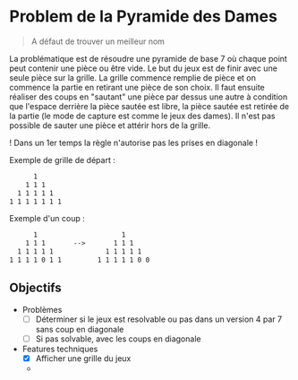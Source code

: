# Problem de la Pyramide des Dames

> A défaut de trouver un meilleur nom

La problématique est de résoudre une pyramide de base 7 où chaque point peut contenir une pièce ou être vide. Le but du jeux est de finir avec une seule pièce sur la grille. La grille commence remplie de pièce et on commence la partie en retirant une pièce de son choix. Il faut ensuite réaliser des coups en "sautant" une pièce par dessus une autre à condition que l'espace derrière la pièce sautée est libre, la pièce sautée est retirée de la partie (le mode de capture est comme le jeux des dames). Il n'est pas possible de sauter une pièce et attérir hors de la grille.

! Dans un 1er temps la règle n'autorise pas les prises en diagonale !

Exemple de grille de départ :

```txt
      1
    1 1 1
  1 1 1 1 1
1 1 1 1 1 1 1
```

Exemple d'un coup :

```txt
      1                     1
    1 1 1       -->       1 1 1
  1 1 1 1 1             1 1 1 1 1
1 1 1 1 0 1 1         1 1 1 1 1 0 0 
```

## Objectifs

- Problèmes
  - [ ] Déterminer si le jeux est resolvable ou pas dans un version 4 par 7 sans coup en diagonale
  - [ ] Si pas solvable, avec les coups en diagonale
- Features techniques
  - [x] Afficher une grille du jeux
  - 